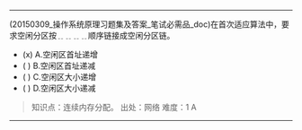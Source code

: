 ---
(20150309_操作系统原理习题集及答案_笔试必需品_doc)在首次适应算法中，要求空闲分区按﹎﹎﹎﹎顺序链接成空闲分区链。
- (x) A.空闲区首址递增 
- ( ) B.空闲区首址递减 
- ( ) C.空闲区大小递增 
- ( ) D.空闲区大小递减

> 知识点：连续内存分配。
> 出处：网络
> 难度：1
> A

---